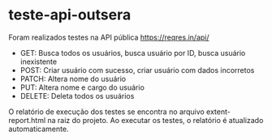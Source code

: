 # teste-api-outsera
Foram realizados testes na API pública https://reqres.in/api/
- GET: Busca todos os usuários, busca usuário por ID, busca usuário inexistente
- POST: Criar usuário com sucesso, criar usuário com dados incorretos
- PATCH: Altera nome do usuário
- PUT: Altera nome e cargo do usuário
- DELETE: Deleta todos os usuários

O relatório de execução dos testes se encontra no arquivo extent-report.html na raiz do projeto. Ao executar os testes, o relatório é atualizado automaticamente.